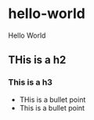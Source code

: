# hello-world
Hello World 

## THis is a h2

### This is a h3

* THis is a bullet point 
* This is a bullet point

